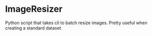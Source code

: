 # ImageResizer
Python script that takes cli to batch resize images. Pretty useful when creating a standard dataset
